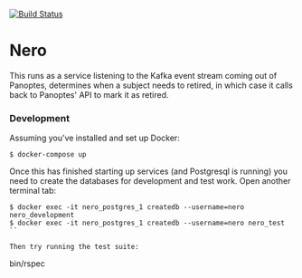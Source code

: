[![Build Status](https://travis-ci.org/zooniverse/nero.svg)](https://travis-ci.org/zooniverse/nero)

# Nero

This runs as a service listening to the Kafka event stream coming out of Panoptes,
determines when a subject needs to retired, in which case it calls back to Panoptes' API to mark it as retired.

### Development

Assuming you've installed and set up Docker:

```
$ docker-compose up
```

Once this has finished starting up services (and Postgresql is running) you need to create the databases for development and test work. Open another terminal tab:

```
$ docker exec -it nero_postgres_1 createdb --username=nero nero_development
$ docker exec -it nero_postgres_1 createdb --username=nero nero_test
``

Then try running the test suite:

```
bin/rspec
```
